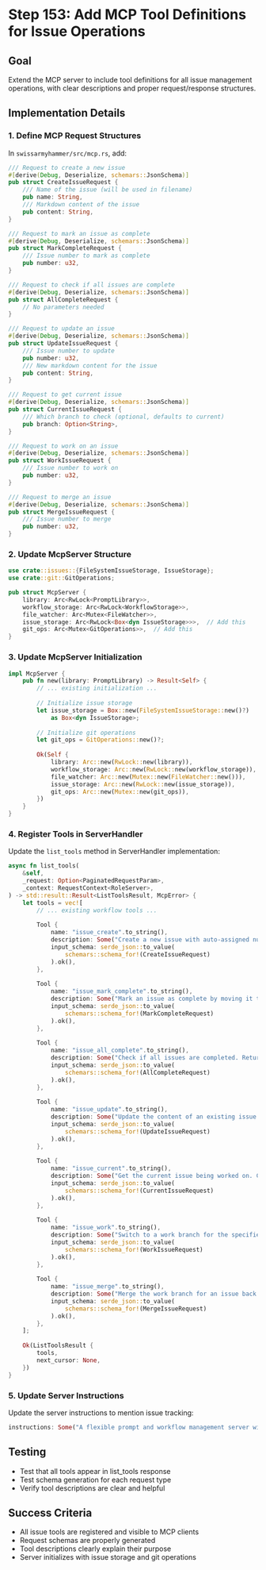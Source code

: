 # Step 153: Add MCP Tool Definitions for Issue Operations

## Goal
Extend the MCP server to include tool definitions for all issue management operations, with clear descriptions and proper request/response structures.

## Implementation Details

### 1. Define MCP Request Structures
In `swissarmyhammer/src/mcp.rs`, add:

```rust
/// Request to create a new issue
#[derive(Debug, Deserialize, schemars::JsonSchema)]
pub struct CreateIssueRequest {
    /// Name of the issue (will be used in filename)
    pub name: String,
    /// Markdown content of the issue
    pub content: String,
}

/// Request to mark an issue as complete
#[derive(Debug, Deserialize, schemars::JsonSchema)]
pub struct MarkCompleteRequest {
    /// Issue number to mark as complete
    pub number: u32,
}

/// Request to check if all issues are complete
#[derive(Debug, Deserialize, schemars::JsonSchema)]
pub struct AllCompleteRequest {
    // No parameters needed
}

/// Request to update an issue
#[derive(Debug, Deserialize, schemars::JsonSchema)]
pub struct UpdateIssueRequest {
    /// Issue number to update
    pub number: u32,
    /// New markdown content for the issue
    pub content: String,
}

/// Request to get current issue
#[derive(Debug, Deserialize, schemars::JsonSchema)]
pub struct CurrentIssueRequest {
    /// Which branch to check (optional, defaults to current)
    pub branch: Option<String>,
}

/// Request to work on an issue
#[derive(Debug, Deserialize, schemars::JsonSchema)]
pub struct WorkIssueRequest {
    /// Issue number to work on
    pub number: u32,
}

/// Request to merge an issue
#[derive(Debug, Deserialize, schemars::JsonSchema)]
pub struct MergeIssueRequest {
    /// Issue number to merge
    pub number: u32,
}
```

### 2. Update McpServer Structure
```rust
use crate::issues::{FileSystemIssueStorage, IssueStorage};
use crate::git::GitOperations;

pub struct McpServer {
    library: Arc<RwLock<PromptLibrary>>,
    workflow_storage: Arc<RwLock<WorkflowStorage>>,
    file_watcher: Arc<Mutex<FileWatcher>>,
    issue_storage: Arc<RwLock<Box<dyn IssueStorage>>>,  // Add this
    git_ops: Arc<Mutex<GitOperations>>,  // Add this
}
```

### 3. Update McpServer Initialization
```rust
impl McpServer {
    pub fn new(library: PromptLibrary) -> Result<Self> {
        // ... existing initialization ...
        
        // Initialize issue storage
        let issue_storage = Box::new(FileSystemIssueStorage::new()?) 
            as Box<dyn IssueStorage>;
        
        // Initialize git operations
        let git_ops = GitOperations::new()?;
        
        Ok(Self {
            library: Arc::new(RwLock::new(library)),
            workflow_storage: Arc::new(RwLock::new(workflow_storage)),
            file_watcher: Arc::new(Mutex::new(FileWatcher::new())),
            issue_storage: Arc::new(RwLock::new(issue_storage)),
            git_ops: Arc::new(Mutex::new(git_ops)),
        })
    }
}
```

### 4. Register Tools in ServerHandler
Update the `list_tools` method in ServerHandler implementation:

```rust
async fn list_tools(
    &self,
    _request: Option<PaginatedRequestParam>,
    _context: RequestContext<RoleServer>,
) -> std::result::Result<ListToolsResult, McpError> {
    let tools = vec![
        // ... existing workflow tools ...
        
        Tool {
            name: "issue_create".to_string(),
            description: Some("Create a new issue with auto-assigned number. Issues are markdown files stored in ./issues directory for tracking work items.".to_string()),
            input_schema: serde_json::to_value(
                schemars::schema_for!(CreateIssueRequest)
            ).ok(),
        },
        
        Tool {
            name: "issue_mark_complete".to_string(),
            description: Some("Mark an issue as complete by moving it to ./issues/complete directory.".to_string()),
            input_schema: serde_json::to_value(
                schemars::schema_for!(MarkCompleteRequest)
            ).ok(),
        },
        
        Tool {
            name: "issue_all_complete".to_string(),
            description: Some("Check if all issues are completed. Returns true if no pending issues remain.".to_string()),
            input_schema: serde_json::to_value(
                schemars::schema_for!(AllCompleteRequest)
            ).ok(),
        },
        
        Tool {
            name: "issue_update".to_string(),
            description: Some("Update the content of an existing issue with additional context or modifications.".to_string()),
            input_schema: serde_json::to_value(
                schemars::schema_for!(UpdateIssueRequest)
            ).ok(),
        },
        
        Tool {
            name: "issue_current".to_string(),
            description: Some("Get the current issue being worked on. Checks branch name to identify active issue.".to_string()),
            input_schema: serde_json::to_value(
                schemars::schema_for!(CurrentIssueRequest)
            ).ok(),
        },
        
        Tool {
            name: "issue_work".to_string(),
            description: Some("Switch to a work branch for the specified issue (creates branch issue/<issue_name> if needed).".to_string()),
            input_schema: serde_json::to_value(
                schemars::schema_for!(WorkIssueRequest)
            ).ok(),
        },
        
        Tool {
            name: "issue_merge".to_string(),
            description: Some("Merge the work branch for an issue back to the main branch.".to_string()),
            input_schema: serde_json::to_value(
                schemars::schema_for!(MergeIssueRequest)
            ).ok(),
        },
    ];
    
    Ok(ListToolsResult {
        tools,
        next_cursor: None,
    })
}
```

### 5. Update Server Instructions
Update the server instructions to mention issue tracking:

```rust
instructions: Some("A flexible prompt and workflow management server with integrated issue tracking. Use list_prompts to see available prompts and get_prompt to retrieve and render them. Use workflow tools to execute and manage workflows. Use issue_* tools to create and manage work items tracked as markdown files in your repository.".into()),
```

## Testing
- Test that all tools appear in list_tools response
- Test schema generation for each request type
- Verify tool descriptions are clear and helpful

## Success Criteria
- All issue tools are registered and visible to MCP clients
- Request schemas are properly generated
- Tool descriptions clearly explain their purpose
- Server initializes with issue storage and git operations